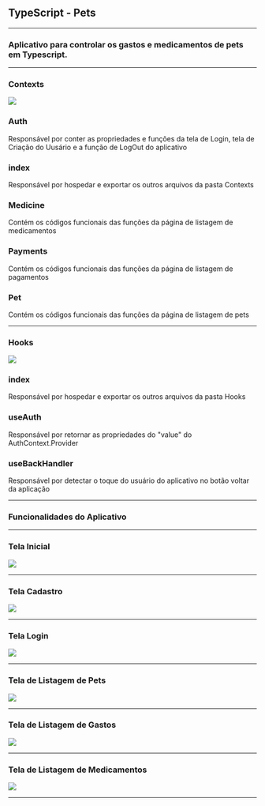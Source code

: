 ##  TypeScript - Pets


-------------------------------------------------------------------------------------------------------------

### Aplicativo para controlar os gastos e medicamentos de pets em Typescript.

-------------------------------------------------------------------------------------------------------------

### Contexts

<img src="https://github.com/raphaelprado/Arley_atividade_pets/blob/main/TypeScripts/imagens/context.jpeg">

### Auth

Responsável por conter as propriedades e funções da tela de Login, tela de Criação do Uusário e a função de LogOut do aplicativo

### index

Responsável por hospedar e exportar os outros arquivos da pasta Contexts

### Medicine

Contém os códigos funcionais das funções da página de listagem de medicamentos

### Payments

Contém os códigos funcionais das funções da página de listagem de pagamentos

### Pet

Contém os códigos funcionais das funções da página de listagem de pets

-------------------------------------------------------------------------------------------------------------



### Hooks

<img src="https://github.com/raphaelprado/Arley_atividade_pets/blob/main/TypeScripts/imagens/hooks.jpeg">

### index

Responsável por hospedar e exportar os outros arquivos da pasta Hooks


### useAuth

Responsável por retornar as propriedades do "value" do AuthContext.Provider


### useBackHandler

Responsável por detectar o toque do usuário do aplicativo no botão voltar da aplicação

-------------------------------------------------------------------------------------------------------------

### Funcionalidades do Aplicativo

-------------------------------------------------------------------------------------------------------------


### Tela Inicial

<img src="https://github.com/raphaelprado/Arley_atividade_pets/blob/main/TypeScripts/imagens/telainicial.jpeg">


-------------------------------------------------------------------------------------------------------------


### Tela Cadastro

<img src="https://github.com/raphaelprado/Arley_atividade_pets/blob/main/TypeScripts/imagens/telacadastro.jpeg">


-------------------------------------------------------------------------------------------------------------


### Tela Login

<img src="https://github.com/raphaelprado/Arley_atividade_pets/blob/main/TypeScripts/imagens/telalogin.jpeg">


-------------------------------------------------------------------------------------------------------------


### Tela de Listagem de Pets

<img src="https://github.com/raphaelprado/Arley_atividade_pets/blob/main/TypeScripts/imagens/telalistapets.jpeg">


-------------------------------------------------------------------------------------------------------------


### Tela de Listagem de Gastos

<img src="https://github.com/raphaelprado/Arley_atividade_pets/blob/main/TypeScripts/imagens/telagastos.jpeg">


-------------------------------------------------------------------------------------------------------------


### Tela de Listagem de Medicamentos

<img src="https://github.com/raphaelprado/Arley_atividade_pets/blob/main/TypeScripts/imagens/telamedicamento.jpeg">


-------------------------------------------------------------------------------------------------------------
